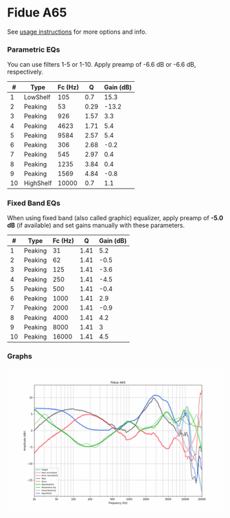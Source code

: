 # Fidue A65
See [usage instructions](https://github.com/jaakkopasanen/AutoEq#usage) for more options and info.

### Parametric EQs
You can use filters 1-5 or 1-10. Apply preamp of -6.6 dB or -6.6 dB, respectively.

|   # | Type      |   Fc (Hz) |    Q |   Gain (dB) |
|-----|-----------|-----------|------|-------------|
|   1 | LowShelf  |       105 | 0.7  |        15.3 |
|   2 | Peaking   |        53 | 0.29 |       -13.2 |
|   3 | Peaking   |       926 | 1.57 |         3.3 |
|   4 | Peaking   |      4623 | 1.71 |         5.4 |
|   5 | Peaking   |      9584 | 2.57 |         5.4 |
|   6 | Peaking   |       306 | 2.68 |        -0.2 |
|   7 | Peaking   |       545 | 2.97 |         0.4 |
|   8 | Peaking   |      1235 | 3.84 |         0.4 |
|   9 | Peaking   |      1569 | 4.84 |        -0.8 |
|  10 | HighShelf |     10000 | 0.7  |         1.1 |

### Fixed Band EQs
When using fixed band (also called graphic) equalizer, apply preamp of **-5.0 dB** (if available) and set gains manually with these parameters.

|   # | Type    |   Fc (Hz) |    Q |   Gain (dB) |
|-----|---------|-----------|------|-------------|
|   1 | Peaking |        31 | 1.41 |         5.2 |
|   2 | Peaking |        62 | 1.41 |        -0.5 |
|   3 | Peaking |       125 | 1.41 |        -3.6 |
|   4 | Peaking |       250 | 1.41 |        -4.5 |
|   5 | Peaking |       500 | 1.41 |        -0.4 |
|   6 | Peaking |      1000 | 1.41 |         2.9 |
|   7 | Peaking |      2000 | 1.41 |        -0.9 |
|   8 | Peaking |      4000 | 1.41 |         4.2 |
|   9 | Peaking |      8000 | 1.41 |         3   |
|  10 | Peaking |     16000 | 1.41 |         4.5 |

### Graphs
![](./Fidue%20A65.png)
